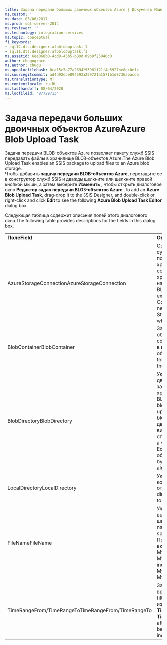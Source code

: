 ```yaml
---
title: Задача передачи больших двоичных объектов Azure | Документы Майкрософт
ms.custom: ''
ms.date: 03/06/2017
ms.prod: sql-server-2014
ms.reviewer: ''
ms.technology: integration-services
ms.topic: conceptual
f1_keywords:
- sql12.dts.designer.afpblobuptask.f1
- sql11.dts.designer.afpblobuptask.f1
ms.assetid: 6ea068b0-4cd8-45b5-b89d-09b8f25040c0
author: chugugrace
ms.author: chugu
ms.openlocfilehash: 0ca15c5a77a2694293981121f4e5927be8ec0e1c
ms.sourcegitcommit: ad4d92dce894592a259721a1571b1d8736abacdb
ms.translationtype: MT
ms.contentlocale: ru-RU
ms.lasthandoff: 08/04/2020
ms.locfileid: "87729713"
---
```

# <a name="azure-blob-upload-task"></a><span data-ttu-id="20344-102">Задача передачи больших двоичных объектов Azure</span><span class="sxs-lookup"><span data-stu-id="20344-102">Azure Blob Upload Task</span></span>
  <span data-ttu-id="20344-103">Задача передачи BLOB-объектов Azure позволяет пакету служб SSIS передавать файлы в хранилище BLOB-объектов Azure.</span><span class="sxs-lookup"><span data-stu-id="20344-103">The Azure Blob Upload Task enables an SSIS package to upload files to an Azure blob storage.</span></span>   
<span data-ttu-id="20344-104">Чтобы добавить **задачу передачи BLOB-объектов Azure**, перетащите ее в конструктор служб SSIS и дважды щелкните или щелкните правой кнопкой мыши, а затем выберите **Изменить** , чтобы открыть диалоговое окно **Редактор задач передачи BLOB-объектов Azure** .</span><span class="sxs-lookup"><span data-stu-id="20344-104">To add an **Azure Blob Upload Task**, drag-drop it to the SSIS Designer, and double-click or right-click and click **Edit** to see the following **Azure Blob Upload Task Editor** dialog box.</span></span>  
  
 <span data-ttu-id="20344-105">Следующая таблица содержит описания полей этого диалогового окна.</span><span class="sxs-lookup"><span data-stu-id="20344-105">The following table provides descriptions for the fields in this dialog box.</span></span>  
  
|||  
|-|-|  
|<span data-ttu-id="20344-106">**Поле**</span><span class="sxs-lookup"><span data-stu-id="20344-106">**Field**</span></span>|<span data-ttu-id="20344-107">**Описание**</span><span class="sxs-lookup"><span data-stu-id="20344-107">**Description**</span></span>|  
|<span data-ttu-id="20344-108">AzureStorageConnection</span><span class="sxs-lookup"><span data-stu-id="20344-108">AzureStorageConnection</span></span>|<span data-ttu-id="20344-109">Создайте новый или укажите существующий диспетчер подключений службы хранилища Azure, который ссылается на учетную запись хранения Azure, указывающую на место размещения файлов BLOB-объектов.</span><span class="sxs-lookup"><span data-stu-id="20344-109">Specify an existing Azure Storage Connection Manager or create a new one that refers to an Azure Storage Account, which points to where the blob files are hosted.</span></span>|  
|<span data-ttu-id="20344-110">BlobContainer</span><span class="sxs-lookup"><span data-stu-id="20344-110">BlobContainer</span></span>|<span data-ttu-id="20344-111">Задает имя контейнера BLOB-объектов, который будет содержать переданные файлы в виде больших двоичных объектов.</span><span class="sxs-lookup"><span data-stu-id="20344-111">Specifies the name of the blob container that will hold the uploaded files as blobs.</span></span>|  
|<span data-ttu-id="20344-112">BlobDirectory</span><span class="sxs-lookup"><span data-stu-id="20344-112">BlobDirectory</span></span>|<span data-ttu-id="20344-113">Указывает каталог больших двоичных объектов, где загруженный файл будет храниться в виде блочного BLOB-объекта.</span><span class="sxs-lookup"><span data-stu-id="20344-113">Specifies the blob directory where the uploaded file will be stored as a block blob.</span></span> <span data-ttu-id="20344-114">Каталог больших двоичных объектов — это виртуальная иерархическая структура.</span><span class="sxs-lookup"><span data-stu-id="20344-114">The blob directory is a virtual hierarchical structure.</span></span> <span data-ttu-id="20344-115">Если большой двоичный объект уже существует, он будет заменен.</span><span class="sxs-lookup"><span data-stu-id="20344-115">If the blob already exists, it will be replaced.</span></span>|  
|<span data-ttu-id="20344-116">LocalDirectory</span><span class="sxs-lookup"><span data-stu-id="20344-116">LocalDirectory</span></span>|<span data-ttu-id="20344-117">Укажите локальный каталог, который содержит файлы для отправки.</span><span class="sxs-lookup"><span data-stu-id="20344-117">Specify the local directory that contains the files to be uploaded.</span></span>|  
|<span data-ttu-id="20344-118">FileName</span><span class="sxs-lookup"><span data-stu-id="20344-118">FileName</span></span>|<span data-ttu-id="20344-119">Указывает имя фильтра для выбора файлов с указанным шаблоном имени.</span><span class="sxs-lookup"><span data-stu-id="20344-119">Specifies a name filter to select files with the specified name pattern.</span></span> <span data-ttu-id="20344-120">Пример:</span><span class="sxs-lookup"><span data-stu-id="20344-120">E.g.</span></span> <span data-ttu-id="20344-121">MySheet\*.xls\* включает такие файлы, как MySheet001.xls и MySheetABC.xlsx.</span><span class="sxs-lookup"><span data-stu-id="20344-121">MySheet\*.xls\* includes files such as MySheet001.xls and MySheetABC.xlsx.</span></span>|  
|<span data-ttu-id="20344-122">TimeRangeFrom/TimeRangeTo</span><span class="sxs-lookup"><span data-stu-id="20344-122">TimeRangeFrom/TimeRangeTo</span></span>|<span data-ttu-id="20344-123">Задает фильтр диапазона времени.</span><span class="sxs-lookup"><span data-stu-id="20344-123">Specifies a time range filter.</span></span> <span data-ttu-id="20344-124">Будут включены файлы, измененные после **TimeRangeFrom** и до **TimeRangeTo** .</span><span class="sxs-lookup"><span data-stu-id="20344-124">Files modified after **TimeRangeFrom** and before **TimeRangeTo** will be included.</span></span>|  
  
  
